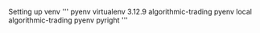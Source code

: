 Setting up venv
'''
pyenv virtualenv 3.12.9 algorithmic-trading
pyenv local algorithmic-trading
pyenv pyright
'''
